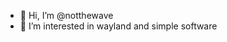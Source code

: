 - 👋 Hi, I’m @notthewave
- 👀 I’m interested in wayland and simple software
<!---ip2fs domain name
- 🌱 I’m currently learning ...
- 💞️ I’m looking to collaborate on ...
- 📫 How to reach me ...

notthewave/notthewave is a ✨ special ✨ repository because its `README.md` (this file) appears on your GitHub profile.
You can click the Preview link to take a look at your changes.
--->
